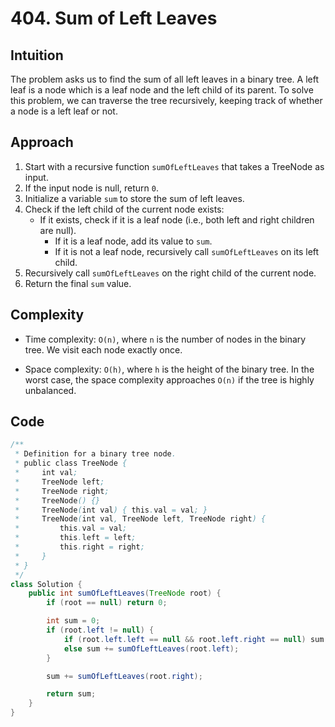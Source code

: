 # 404. Sum of Left Leaves

## Intuition

The problem asks us to find the sum of all left leaves in a binary tree. A left leaf is a node which is a leaf node and the left child of its parent. To solve this problem, we can traverse the tree recursively, keeping track of whether a node is a left leaf or not.

## Approach

1. Start with a recursive function `sumOfLeftLeaves` that takes a TreeNode as input.
2. If the input node is null, return `0`.
3. Initialize a variable `sum` to store the sum of left leaves.
4. Check if the left child of the current node exists:
   - If it exists, check if it is a leaf node (i.e., both left and right children are null).
     - If it is a leaf node, add its value to `sum`.
     - If it is not a leaf node, recursively call `sumOfLeftLeaves` on its left child.
5. Recursively call `sumOfLeftLeaves` on the right child of the current node.
6. Return the final `sum` value.

## Complexity

- Time complexity: `O(n)`, where `n` is the number of nodes in the binary tree. We visit each node exactly once.

- Space complexity: `O(h)`, where `h` is the height of the binary tree. In the worst case, the space complexity approaches `O(n)` if the tree is highly unbalanced.

## Code

```java
/**
 * Definition for a binary tree node.
 * public class TreeNode {
 *     int val;
 *     TreeNode left;
 *     TreeNode right;
 *     TreeNode() {}
 *     TreeNode(int val) { this.val = val; }
 *     TreeNode(int val, TreeNode left, TreeNode right) {
 *         this.val = val;
 *         this.left = left;
 *         this.right = right;
 *     }
 * }
 */
class Solution {
    public int sumOfLeftLeaves(TreeNode root) {
        if (root == null) return 0;

        int sum = 0;
        if (root.left != null) {
            if (root.left.left == null && root.left.right == null) sum += root.left.val;
            else sum += sumOfLeftLeaves(root.left);
        }

        sum += sumOfLeftLeaves(root.right);

        return sum;
    }
}
```
